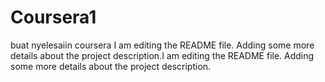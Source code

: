 # Coursera1
buat nyelesaiin coursera
I am editing the README file. Adding some more details about the project description.I am editing the README file. Adding some more details about the project description.


